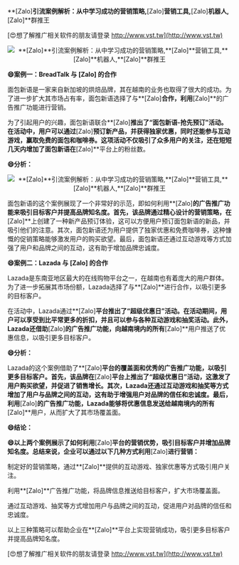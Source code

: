 **[Zalo]**引流案例解析：从中学习成功的营销策略,**[Zalo]**营销工具,**[Zalo]**机器人,**[Zalo]**群推王

[😍想了解推广相关软件的朋友请登录 http://www.vst.tw](http://www.vst.tw)

 <center><img src="https://vst.tw/MP4/tuiguang/png/1.png" alt="**[Zalo]**引流案例解析：从中学习成功的营销策略,**[Zalo]**营销工具,**[Zalo]**机器人,**[Zalo]**群推王"></center>

**😄案例一：BreadTalk 与 **[Zalo]** 的合作**

面包新语是一家来自新加坡的烘焙品牌，其在越南的业务也取得了很大的成功。为了进一步扩大其市场占有率，面包新语选择了与**[Zalo]**合作，利用**[Zalo]**的广告推广功能进行营销。

为了引起用户的兴趣，面包新语联合**[Zalo]**推出了“面包新语-抢先预订”活动。在活动中，用户可以通过**[Zalo]**预订新产品，并获得独家优惠，同时还能参与互动游戏，赢取免费的面包和咖啡券。这项活动不仅吸引了众多用户的关注，还在短短几天内增加了面包新语在**[Zalo]**平台上的粉丝数。

**😄分析：**

 <center><img src="https://vst.tw/MP4/tuiguang/png/3.png" alt="**[Zalo]**引流案例解析：从中学习成功的营销策略,**[Zalo]**营销工具,**[Zalo]**机器人,**[Zalo]**群推王"></center>

面包新语的这个案例展现了一个非常好的示范，即如何利用**[Zalo]**的广告推广功能来吸引目标客户并提高品牌知名度。首先，该品牌通过精心设计的营销策略，在**[Zalo]**上创建了一种新产品预订体验，这可以方便用户预订面包新语的新品，并吸引他们的注意。其次，面包新语还为用户提供了独家优惠和免费咖啡券，这种慷慨的促销策略能够激发用户的购买欲望。最后，面包新语还通过互动游戏等方式加强了用户和品牌之间的互动，这有助于增加品牌忠诚度。

**😄案例二：Lazada 与 **[Zalo]** 的合作**

Lazada是东南亚地区最大的在线购物平台之一，在越南也有着庞大的用户群体。为了进一步拓展其市场份额，Lazada选择了与**[Zalo]**进行合作，以吸引更多的目标客户。

在活动中，Lazada通过**[Zalo]**平台推出了“超级优惠日”活动。在活动期间，用户可以享受到比平常更多的折扣，并且可以参与各种互动游戏和抽奖活动。此外，Lazada还借助**[Zalo]**的广告推广功能，向越南境内的所有**[Zalo]**用户推送了优惠信息，以吸引更多目标客户。

**😄分析：**

Lazada的这个案例借助了**[Zalo]**平台的覆盖面和优秀的广告推广功能，以吸引更多目标客户。首先，该品牌在**[Zalo]**平台上推出了“超级优惠日”活动，这激发了用户购买欲望，并促进了销售增长。其次，Lazada还通过互动游戏和抽奖等方式增加了用户与品牌之间的互动，这有助于增强用户对品牌的信任和忠诚度。最后，利用**[Zalo]**的广告推广功能，Lazada能够将优惠信息发送给越南境内的所有**[Zalo]**用户，从而扩大了其市场覆盖面。

**😄结论：**

**😄以上两个案例展示了如何利用**[Zalo]**平台的营销优势，吸引目标客户并增加品牌知名度。总结来说，企业可以通过以下几种方式利用**[Zalo]**进行营销：**

制定好的营销策略，通过**[Zalo]**提供的互动游戏、独家优惠等方式吸引用户关注。

利用**[Zalo]**广告推广功能，将品牌信息推送给目标客户，扩大市场覆盖面。

通过互动游戏、抽奖等方式增加用户与品牌之间的互动，促进用户对品牌的信任和忠诚度。

以上三种策略可以帮助企业在**[Zalo]**平台上实现营销成功，吸引更多目标客户并提高品牌知名度。

[😍想了解推广相关软件的朋友请登录 http://www.vst.tw](http://www.vst.tw)



